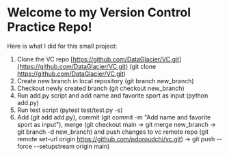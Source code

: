 # Welcome to my Version Control Practice Repo!

Here is what I did for this small project:

1. Clone the VC repo [https://github.com/DataGlacier/VC.git](https://github.com/DataGlacier/VC.git) (git clone https://github.com/DataGlacier/VC.git)
2. Create new branch in local repository (git branch new_branch)
3. Checkout newly created branch (git checkout new_branch)
4. Run add.py script and add name and favorite sport as input (python add.py)
5. Run test script (pytest test/test.py -s)
6. Add (git add add.py), commit (git commit -m "Add name and favorite sport as input"), merge (git checkout main -> git merge new_branch -> git branch -d new_branch) and push changes to vc remote repo (git remote set-url origin https://github.com/pdoroudchi/vc.git) -> git push --force --setupstream origin main)



